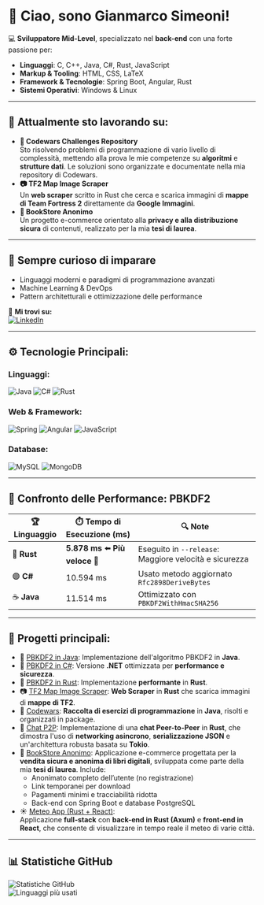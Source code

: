 # 👋 Ciao, sono Gianmarco Simeoni!

💻 **Sviluppatore Mid-Level**, specializzato nel **back-end** con una forte passione per:  
- **Linguaggi**: C, C++, Java, C#, Rust, JavaScript  
- **Markup & Tooling**: HTML, CSS, LaTeX  
- **Framework & Tecnologie**: Spring Boot, Angular, Rust  
- **Sistemi Operativi**: Windows & Linux  

---

## 🎯 Attualmente sto lavorando su:
- **🔑 Codewars Challenges Repository**  
  Sto risolvendo problemi di programmazione di vario livello di complessità, mettendo alla prova le mie competenze su **algoritmi** e **strutture dati**. Le soluzioni sono organizzate e documentate nella mia repository di Codewars.
- **📷 TF2 Map Image Scraper**  
  Un **web scraper** scritto in Rust che cerca e scarica immagini di **mappe di Team Fortress 2** direttamente da **Google Immagini**.
- **🛒 BookStore Anonimo**  
  Un progetto e-commerce orientato alla **privacy e alla distribuzione sicura** di contenuti, realizzato per la mia **tesi     di laurea**. 

---

## 🌱 Sempre curioso di imparare
- Linguaggi moderni e paradigmi di programmazione avanzati  
- Machine Learning & DevOps  
- Pattern architetturali e ottimizzazione delle performance  

📩 **Mi trovi su:**  
[![LinkedIn](https://img.shields.io/badge/LinkedIn-%230077B5.svg?logo=linkedin&logoColor=white)](https://www.linkedin.com/in/gianmarco-simeoni-software-developer-engineer/)

---

## ⚙️ Tecnologie Principali:

### Linguaggi:
![Java](https://img.shields.io/badge/Java-%23ED8B00.svg?logo=java&logoColor=white)
![C#](https://img.shields.io/badge/C%23-%23239120.svg?logo=c-sharp&logoColor=white)
![Rust](https://img.shields.io/badge/Rust-%23DEA584.svg?logo=rust&logoColor=white)

### Web & Framework:
![Spring](https://img.shields.io/badge/Spring-%236DB33F.svg?logo=spring&logoColor=white)
![Angular](https://img.shields.io/badge/Angular-%23DD0031.svg?logo=angular&logoColor=white)
![JavaScript](https://img.shields.io/badge/JavaScript-%23F7DF1E.svg?logo=javascript&logoColor=black)

### Database:
![MySQL](https://img.shields.io/badge/MySQL-%2300f.svg?logo=mysql&logoColor=white)
![MongoDB](https://img.shields.io/badge/MongoDB-%2347A248.svg?logo=mongodb&logoColor=white)

---

## 🚀 Confronto delle Performance: PBKDF2

| 🏆 Linguaggio | ⏱️ Tempo di Esecuzione (ms) | 🔍 Note |
|--------------|-------------------------|--------|
| 🦀 **Rust**  | **5.878 ms** ⬅️ **Più veloce** 🚀 | Eseguito in `--release`: Maggiore velocità e sicurezza |
| 🟣 **C#**    | 10.594 ms | Usato metodo aggiornato `Rfc2898DeriveBytes` |
| ☕ **Java**  | 11.514 ms | Ottimizzato con `PBKDF2WithHmacSHA256` |

---

## 📌 Progetti principali:
- 🔑 [PBKDF2 in Java](https://github.com/Stormix-dev/PBKDF2-Java): Implementazione dell'algoritmo PBKDF2 in **Java**.
- 🔑 [PBKDF2 in C#](https://github.com/Stormix-dev/PBKDF2-CSharp): Versione **.NET** ottimizzata per **performance e sicurezza**.
- 🔑 [PBKDF2 in Rust](https://github.com/Stormix-dev/PBKDF2-Rust): Implementazione **performante** in **Rust**.
- 📷 [TF2 Map Image Scraper](https://github.com/Stormix-dev/TF2-Map-Scraper): **Web Scraper** in **Rust** che scarica immagini di **mappe di TF2**.
- 📖 [Codewars](https://github.com/Stormix-dev/Codewars): **Raccolta di esercizi di programmazione** in **Java**, risolti e organizzati in package.
- 🦀 [Chat P2P](https://github.com/Stormix-dev/p2p_chat): Implementazione di una **chat Peer-to-Peer** in **Rust**, che dimostra l'uso di **networking asincrono**, **serializzazione JSON** e un'architettura robusta basata su **Tokio**.
- 🛒 [BookStore Anonimo](https://github.com/Stormix-dev/anonymous-bookstore): Applicazione e-commerce progettata per la **vendita sicura e anonima di libri digitali**, sviluppata come parte della mia **tesi di laurea**. Include:
  * Anonimato completo dell’utente (no registrazione)
  * Link temporanei per download
  * Pagamenti minimi e tracciabilità ridotta
  * Back-end con Spring Boot e database PostgreSQL
- ☀️ [Meteo App (Rust + React)](https://github.com/Stormix-dev/weather-app):  
  Applicazione **full-stack** con **back-end in Rust (Axum)** e **front-end in React**, che consente di visualizzare in tempo reale il meteo di varie città.  
  
---

## 📊 Statistiche GitHub

![Statistiche GitHub](https://github-readme-stats.vercel.app/api?username=Stormix-dev&show_icons=true&theme=radical)  
![Linguaggi più usati](https://github-readme-stats.vercel.app/api/top-langs/?username=Stormix-dev&layout=compact&theme=radical)
